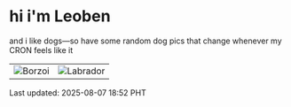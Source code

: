 # hi i'm Leoben

and i like dogs—so have some random dog pics that change whenever my CRON feels like it

|  |  |
|--------|----------|
| ![Borzoi](https://random-dog-vercel.vercel.app/api/random-borzoi?v=1754563953) | ![Labrador](https://random-dog-vercel.vercel.app/api/random-labrador?v=1754563953) |

Last updated: 2025-08-07 18:52 PHT
